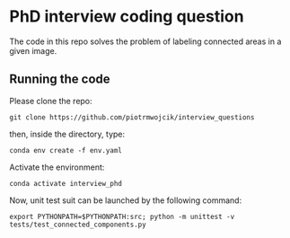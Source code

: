 # PhD interview coding question

The code in this repo solves the problem of labeling connected areas in a given image.

## Running the code

Please clone the repo:

`git clone https://github.com/piotrmwojcik/interview_questions`

then, inside the directory, type:

`conda env create -f env.yaml`

Activate the environment:

`conda activate interview_phd`

Now, unit test suit can be launched by the following command:

`export PYTHONPATH=$PYTHONPATH:src; python -m unittest -v tests/test_connected_components.py`
